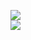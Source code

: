 [![](https://img.shields.io/badge/Made%20With-Github%20Spray-lightgrey.svg?style=for-the-badge&logo=github)](https://github.com/Annihil/github-spray#10566)  
[![](https://i.imgur.com/2DrTn0Z.gif)](https://github.com/Annihil/github-spray)